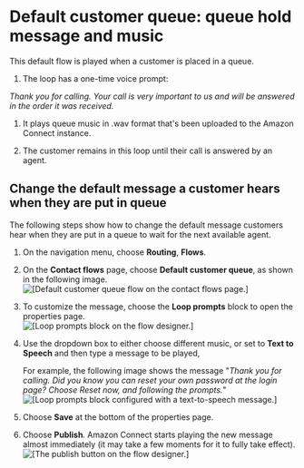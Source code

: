 # Default customer queue: queue hold message and music<a name="default-customer-queue"></a>

This default flow is played when a customer is placed in a queue\. 

1.  The loop has a one\-time voice prompt:

   *Thank you for calling\. Your call is very important to us and will be answered in the order it was received\.*

1. It plays queue music in \.wav format that's been uploaded to the Amazon Connect instance\. 

1. The customer remains in this loop until their call is answered by an agent\.

## Change the default message a customer hears when they are put in queue<a name="change-default-customer-queue"></a>

The following steps show how to change the default message customers hear when they are put in a queue to wait for the next available agent\.

1. On the navigation menu, choose **Routing**, **Flows**\.

1. On the **Contact flows** page, choose **Default customer queue**, as shown in the following image\.  
![\[Default customer queue flow on the contact flows page.\]](http://docs.aws.amazon.com/connect/latest/adminguide/images/customize-default-contact-flow1.png)

1. To customize the message, choose the **Loop prompts** block to open the properties page\.   
![\[Loop prompts block on the flow designer.\]](http://docs.aws.amazon.com/connect/latest/adminguide/images/customize-default-contact-flow2.png)

1. Use the dropdown box to either choose different music, or set to **Text to Speech** and then type a message to be played,

   For example, the following image shows the message "*Thank you for calling\. Did you know you can reset your own password at the login page? Choose Reset now, and following the prompts\.*"   
![\[Loop prompts block configured with a text-to-speech message.\]](http://docs.aws.amazon.com/connect/latest/adminguide/images/customize-default-contact-flow3.png)

1. Choose **Save** at the bottom of the properties page\. 

1. Choose **Publish**\. Amazon Connect starts playing the new message almost immediately \(it may take a few moments for it to fully take effect\)\.  
![\[The publish button on the flow designer.\]](http://docs.aws.amazon.com/connect/latest/adminguide/images/customize-default-contact-flow4.png)
